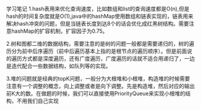 学习笔记
1.hash表用来优化查询速度，比如数组和list的查询速度都是O(n),但是hash的时间复杂度就是O(1),java中的hashMap使用数组和链表实现的，链表用来解决hash冲突的问题，但是当链表长度到达8个的话会优化成红黑树结构。需要注意hashMap的扩容机制，扩容因子为0.75。

2.树和图都二维的数据结构，需要注意的是树的问题一般都是需要递归的，树的遍历分为前中后序遍历（前中后遍历基本上指的是根节点的遍历顺序）。但是前面说的遍历方式都是深度遍历，还有广度遍历，广度遍历的话就不适合用递归了，一边是迭代配合一些数据结构，如队列等的实现。

3.堆的问题就是经典的topK问题，一般分为大根堆和小根堆，构造堆的时候需要注意有一个调整的概念，向上调整或者是向下调整。先是构造堆，然后对应的输出前K大的数。在做题的时候，我们可以直接使用PriorityQueue来实现小根堆的结构，不用我们自己实现